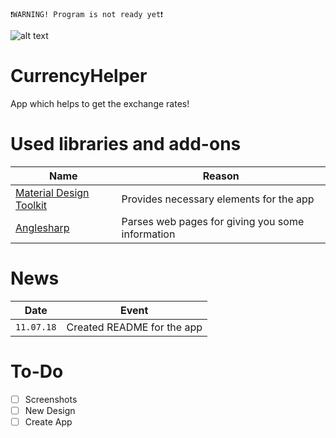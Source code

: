 `❗WARNING! Program is not ready yet❗`


![alt text](https://pp.userapi.com/c844618/v844618203/a6ee2/oR5U_KQpp6M.jpg)

# CurrencyHelper
App which helps to get the exchange rates!

# Used libraries and add-ons

Name  | Reason
----------------|----------------------
[Material Design Toolkit](https://github.com/ButchersBoy/MaterialDesignInXamlToolkit)| Provides necessary elements for the app
[Anglesharp](https://github.com/AngleSharp) | Parses web pages for giving you some information

# News
Date| Event
----|-----
`11.07.18`| Created README for the app
# To-Do
- [ ] Screenshots
- [ ] New Design
- [ ] Create App
